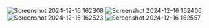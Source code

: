 ![Screenshot 2024-12-16 162308](https://github.com/user-attachments/assets/88e6b29d-c8de-4caa-a4ca-53eae83d25a0)
![Screenshot 2024-12-16 162406](https://github.com/user-attachments/assets/4f32e76c-a224-4700-8123-f695e24491b2)
![Screenshot 2024-12-16 162523](https://github.com/user-attachments/assets/63887fac-4868-462d-9352-aeb29fe6142a)
![Screenshot 2024-12-16 162557](https://github.com/user-attachments/assets/78f196e2-fb04-4f07-888e-a86602a8c255)




